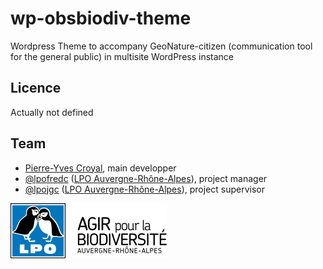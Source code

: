 # wp-obsbiodiv-theme

Wordpress Theme to accompany GeoNature-citizen (communication tool for the general public) in multisite WordPress instance


## Licence

Actually not defined 

## Team

* [Pierre-Yves Croyal](https://www.pycroyal.fr/), main developper
* [@lpofredc](https://github.com/lpofredc/) ([LPO Auvergne-Rhône-Alpes](https://github.com/lpoaura/)), project manager
* [@lpojgc](https://github.com/lpojgc/) ([LPO Auvergne-Rhône-Alpes](https://github.com/lpoaura/)), project supervisor



![Alt text](https://raw.githubusercontent.com/lpoaura/biodivsport-widget/master/images/LPO_AuRA_l250px.png)
